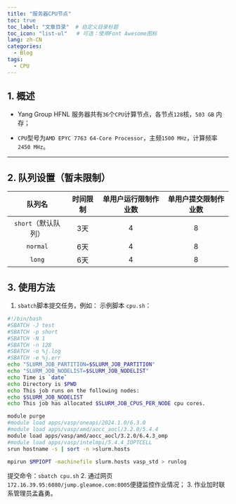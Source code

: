 ```yaml
---
title: "服务器CPU节点"
toc: true
toc_label: "文章目录"  # 自定义目录标题
toc_icon: "list-ul"   # 可选：使用Font Awesome图标
lang: zh-CN
categories:
  - Blog
tags:
  - CPU
---
```


## 1. 概述

- Yang Group HFNL 服务器共有`36`个`CPU`计算节点，各节点`128`核，`503 GB` 内存；

- `CPU`型号为`AMD EPYC 7763 64-Core Processor`，主频`1500 MHz`，计算频率`2450 MHz`。

---

## 2. 队列设置（暂未限制）

| **队列名**       | **时间限制** | **单用户运行限制作业数** | **单用户提交限制作业数** |
|:----------------:|:-----------:|:-----------------------:|:-----------------------:|
| `short`（默认队列） | 3天         | 4                      | 8                      |
| `normal`         | 6天         | 4                      | 8                      |
| `long`           | 6天         | 4                      | 8                      |

## 3. 使用方法

1. `sbatch`脚本提交任务，例如：
示例脚本 `cpu.sh`：

  ```bash
  #!/bin/bash
  #SBATCH -J test
  #SBATCH -p short
  #SBATCH -N 1
  #SBATCH -n 128
  #SBATCH -o %j.log
  #SBATCH -e %j.err
  echo "SLURM_JOB_PARTITION=$SLURM_JOB_PARTITION"
  echo "SLURM_JOB_NODELIST=$SLURM_JOB_NODELIST"
  echo Time is `date`
  echo Directory is $PWD
  echo This job runs on the following nodes:
  echo $SLURM_JOB_NODELIST
  echo This job has allocated $SLURM_JOB_CPUS_PER_NODE cpu cores.

  module purge
  #module load apps/vasp/oneapi/2024.1.0/6.3.0
  #module load apps/vasp/amd/aocc_aocl/3.2.0/5.4.4
  module load apps/vasp/amd/aocc_aocl/3.2.0/6.4.3_omp
  #module load apps/vasp/intelmpi/5.4.4_IOPTCELL
  srun hostname -s | sort -n >slurm.hosts

  mpirun $MPIOPT -machinefile slurm.hosts vasp_std > runlog
  ```
  
  提交命令：`sbatch cpu.sh`
2. 通过网页`172.16.39.95:6080/jump.gleamoe.com:8005`便捷监控作业情况；
3. 作业加时联系管理员孟鑫勇。
